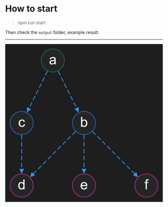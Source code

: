 # How to start
> npm run start

Then check the `output` folder, example result:

---

![example](example.png "Example graph")